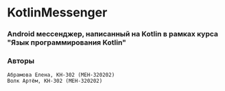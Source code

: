 # KotlinMessenger

### Android мессенджер, написанный на Kotlin в рамках курса "Язык программирования Kotlin"

### Авторы
    Абрамова Елена, КН-302 (МЕН-320202)
    Волк Артём, КН-302 (МЕН-320202)
